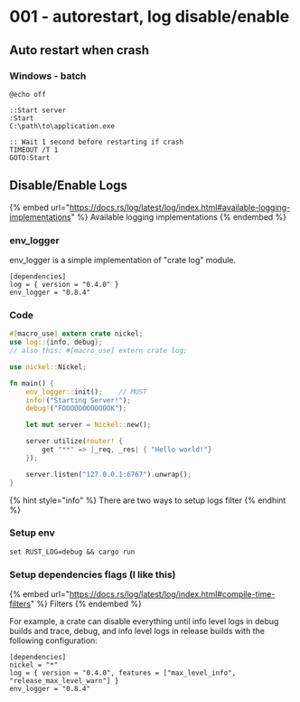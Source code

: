 # 001 - autorestart, log disable/enable

## Auto restart when crash

### Windows - batch

```batch
@echo off

::Start server
:Start 
C:\path\to\application.exe

:: Wait 1 second before restarting if crash
TIMEOUT /T 1
GOTO:Start
```

## Disable/Enable Logs

{% embed url="https://docs.rs/log/latest/log/index.html#available-logging-implementations" %}
Available logging implementations
{% endembed %}

### env\_logger

env\_logger is a simple implementation of "crate log" module.

```
[dependencies]
log = { version = "0.4.0" }
env_logger = "0.8.4"
```

### Code

```rust
#[macro_use] extern crate nickel;
use log::{info, debug};
// also this: #[macro_use] extern crate log;

use nickel::Nickel;

fn main() {
    env_logger::init();    // MUST
    info!("Starting Server!");
    debug!("FOOOOOOOOOOOOK");

    let mut server = Nickel::new();

    server.utilize(router! {
        get "**" => |_req, _res| { "Hello world!"}
    });

    server.listen("127.0.0.1:6767").unwrap();
}
```

{% hint style="info" %}
There are two ways to setup logs filter
{% endhint %}

### Setup env

```batch
set RUST_LOG=debug && cargo run
```

### Setup dependencies flags (I like this)

{% embed url="https://docs.rs/log/latest/log/index.html#compile-time-filters" %}
Filters
{% endembed %}

For example, a crate can disable everything until info level logs in debug builds and trace, debug, and info level logs in release builds with the following configuration:

```
[dependencies]
nickel = "*"
log = { version = "0.4.0", features = ["max_level_info", "release_max_level_warn"] }
env_logger = "0.8.4"
```

